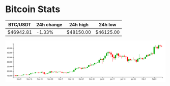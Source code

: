 # Bitcoin Stats

BTC/USDT|24h change|24h high|24h low|
|---|---|---|---|
|$46942.81|-1.33%|$48150.00|$46125.00|

<img src="./chart.svg">
